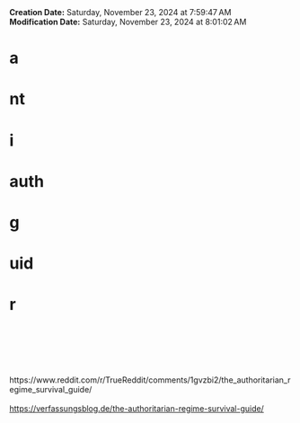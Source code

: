<div><b>Creation Date:</b> Saturday, November 23, 2024 at 7:59:47 AM<br></div>
<div><b>Modification Date:</b> Saturday, November 23, 2024 at 8:01:02 AM<br></div>
<div><h1>a</h1><h1>nt</h1><h1>i</h1><h1>auth</h1><h1> g</h1><h1>uid</h1><h1>r</h1><h1><br></h1></div>
<div><br></div>
<div>https://www.reddit.com/r/TrueReddit/comments/1gvzbi2/the_authoritarian_regime_survival_guide/<br></div>
<div><br></div>
<div><a href=https://verfassungsblog.de/the-authoritarian-regime-survival-guide/>https://verfassungsblog.de/the-authoritarian-regime-survival-guide/</a><br></div>

